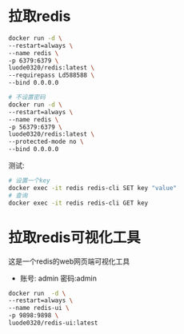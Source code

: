 # 拉取redis

```sh
docker run -d \
--restart=always \
--name redis \
-p 6379:6379 \
luode0320/redis:latest \
--requirepass Ld588588 \
--bind 0.0.0.0

# 不设置密码
docker run -d \
--restart=always \
--name redis \
-p 56379:6379 \
luode0320/redis:latest \
--protected-mode no \
--bind 0.0.0.0
```

测试:

```sh
# 设置一个key
docker exec -it redis redis-cli SET key "value"
# 查询
docker exec -it redis redis-cli GET key 
```

# 拉取redis可视化工具

这是一个redis的web网页端可视化工具

- 账号: admin 密码:admin

```sh
docker run  -d \
--restart=always \
--name redis-ui \
-p 9898:9898 \
luode0320/redis-ui:latest
```

